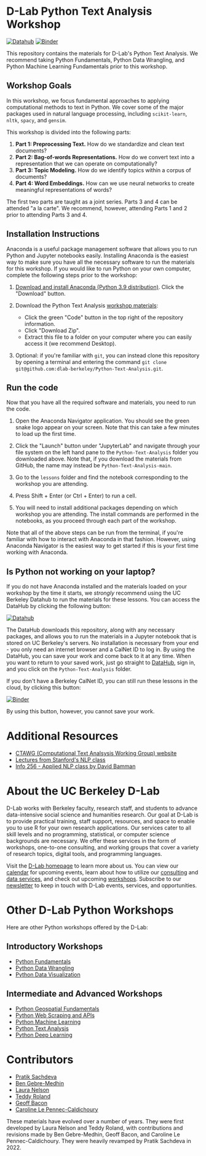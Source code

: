 # D-Lab Python Text Analysis Workshop

[![Datahub](https://img.shields.io/badge/launch-datahub-blue)](https://dlab.datahub.berkeley.edu/hub/user-redirect/git-pull?repo=https%3A%2F%2Fgithub.com%2Fdlab-berkeley%2FPython-Text-Analysis&urlpath=tree%2FPython-Text-Analysis%2F&branch=main)
[![Binder](http://mybinder.org/badge.svg)](https://mybinder.org/v2/gh/dlab-berkeley/Python-Text-Analysis/HEAD)

This repository contains the materials for D-Lab's Python Text Analysis. We
recommend taking Python Fundamentals, Python Data Wrangling, and Python Machine
Learning Fundamentals prior to this workshop.

## Workshop Goals

In this workshop, we focus fundamental approaches to applying computational
methods to text in Python. We cover some of the major packages used in natural
language processing, including `scikit-learn`, `nltk`, `spacy`, and `gensim`.

This workshop is divided into the following parts:

1. **Part 1: Preprocessing Text.** How do we standardize and clean text documents?
2. **Part 2: Bag-of-words Representations.** How do we convert text into a representation that we can operate on computationally?
3. **Part 3: Topic Modeling.** How do we identify topics within a corpus of documents?
4. **Part 4: Word Embeddings.** How can we use neural networks to create meaningful representations of words?

The first two parts are taught as a joint series. Parts 3 and 4 can be attended
"a la carte". We recommend, however, attending Parts 1 and 2 prior to attending
Parts 3 and 4.

## Installation Instructions

Anaconda is a useful package management software that allows you to run Python
and Jupyter notebooks easily. Installing Anaconda is the easiest way to make
sure you have all the necessary software to run the materials for this workshop.
If you would like to run Python on your own computer, complete the following
steps prior to the workshop:

1. [Download and install Anaconda (Python 3.9
   distribution)](https://www.anaconda.com/products/individual). Click the
   "Download" button.

2. Download the Python Text Analysis [workshop
   materials](https://github.com/dlab-berkeley/Python-Text-Analysis):

    -   Click the green "Code" button in the top right of the repository
        information.
    -   Click "Download Zip".
    -   Extract this file to a folder on your computer where you can easily
        access it (we recommend Desktop).

3. Optional: if you're familiar with `git`, you can instead clone this repository by opening a terminal and entering the command `git clone git@github.com:dlab-berkeley/Python-Text-Analysis.git`.

## Run the code

Now that you have all the required software and materials, you need to run the
code.

1. Open the Anaconda Navigator application. You should see the green snake logo appear on your screen. Note that this can take a few minutes to load up the first time. 

2. Click the "Launch" button under "JupyterLab" and navigate through your file system on the left hand pane to the
   `Python-Text-Analysis` folder you downloaded above. Note that, if you download the materials from GitHub, the name
   may instead be `Python-Text-Analysis-main`.

3. Go to the `lessons` folder and find the notebook corresponding to the workshop you are attending.

4. Press Shift + Enter (or Ctrl + Enter) to run a cell.

5. You will need to install additional packages depending on which workshop you are attending. The install commands are
   performed in the notebooks, as you proceed through each part of the workshop.

Note that all of the above steps can be run from the terminal, if you're familiar with how to interact with Anaconda in
that fashion. However, using Anaconda Navigator is the easiest way to get started if this is your first time working
with Anaconda.

## Is Python not working on your laptop? 

If you do not have Anaconda installed and the materials loaded on your workshop
by the time it starts, we *strongly* recommend using the UC Berkeley Datahub to
run the materials for these lessons. You can access the DataHub by clicking the
following button:

[![Datahub](https://img.shields.io/badge/launch-datahub-blue)](https://dlab.datahub.berkeley.edu/hub/user-redirect/git-pull?repo=https%3A%2F%2Fgithub.com%2Fdlab-berkeley%2FPython-Text-Analysis&urlpath=tree%2FPython-Text-Analysis%2F&branch=main)

The DataHub downloads this repository, along with any necessary packages, and allows you to run the materials in a Jupyter notebook that is stored on UC Berkeley's servers. No installation is necessary from your end - you only need an internet browser and a CalNet ID to log in. By using the DataHub, you can save your work and come back to it at any time. When you want to return to your saved work, just go straight to [DataHub](https://datahub.berkeley.edu), sign in, and you click on the `Python-Text-Analysis` folder.

If you don't have a Berkeley CalNet ID, you can still run these lessons in the cloud, by clicking this button:

[![Binder](http://mybinder.org/badge.svg)](https://mybinder.org/v2/gh/dlab-berkeley/Python-Text-Analysis/HEAD)

By using this button, however, you cannot save your work.

# Additional Resources

* [CTAWG (Computational Text Analsysis Working Group) website](http://dlabctawg.github.io)
* [Lectures from Stanford's NLP class](https://www.youtube.com/watch?v=nfoudtpBV68&list=PL6397E4B26D00A269)
* [Info 256 - Applied NLP class by David Bamman](https://www.ischool.berkeley.edu/courses/info/256)

# About the UC Berkeley D-Lab

D-Lab works with Berkeley faculty, research staff, and students to advance
data-intensive social science and humanities research. Our goal at D-Lab is to
provide practical training, staff support, resources, and space to enable you to
use R for your own research applications. Our services cater to all skill levels
and no programming, statistical, or computer science backgrounds are necessary.
We offer these services in the form of workshops, one-to-one consulting, and
working groups that cover a variety of research topics, digital tools, and
programming languages.  

Visit the [D-Lab homepage](https://dlab.berkeley.edu/) to learn more about us.
You can view our [calendar](https://dlab.berkeley.edu/events/calendar) for
upcoming events, learn about how to utilize our
[consulting](https://dlab.berkeley.edu/consulting) and [data
services](https://dlab.berkeley.edu/data), and check out upcoming
[workshops](https://dlab.berkeley.edu/events/workshops). Subscribe to our
[newsletter](https://dlab.berkeley.edu/news/weekly-newsletter) to keep in touch
with D-Lab events, services, and opportunities.

# Other D-Lab Python Workshops

Here are other Python workshops offered by the D-Lab:

## Introductory Workshops

* [Python Fundamentals](https://github.com/dlab-berkeley/Python-Fundamentals)
* [Python Data
  Wrangling](https://github.com/dlab-berkeley/Python-Data-Wrangling)
* [Python Data
  Visualization](https://github.com/dlab-berkeley/Python-Data-Visualization)

## Intermediate and Advanced Workshops

* [Python Geospatial
  Fundamentals](https://github.com/dlab-berkeley/Geospatial-Data-and-Mapping-in-Python)
* [Python Web Scraping and
  APIs](https://github.com/dlab-berkeley/Python-Web-Scraping)
* [Python Machine
  Learning](https://github.com/dlab-berkeley/Python-Machine-Learning)
* [Python Text Analysis](https://github.com/dlab-berkeley/Python-Text-Analysis)
* [Python Deep Learning](https://github.com/dlab-berkeley/Python-Deep-Learning)

# Contributors

* [Pratik Sachdeva](https://github.com/pssachdeva)
* [Ben Gebre-Medhin](http://gebre-medhin.com)
* [Laura Nelson](http://www.lauraknelson.com)
* [Teddy Roland](https://teddyroland.com/about/)
* [Geoff Bacon](http://linguistics.berkeley.edu/~bacon/)
* [Caroline Le
  Pennec-Caldichoury](https://dlab.berkeley.edu/people/caroline-le-pennec)

These materials have evolved over a number of years. They were first developed
by Laura Nelson and Teddy Roland, with contributions and revisions made by Ben
Gebre-Medhin, Geoff Bacon, and Caroline Le Pennec-Caldichoury. They were heavily
revamped by Pratik Sachdeva in 2022.

